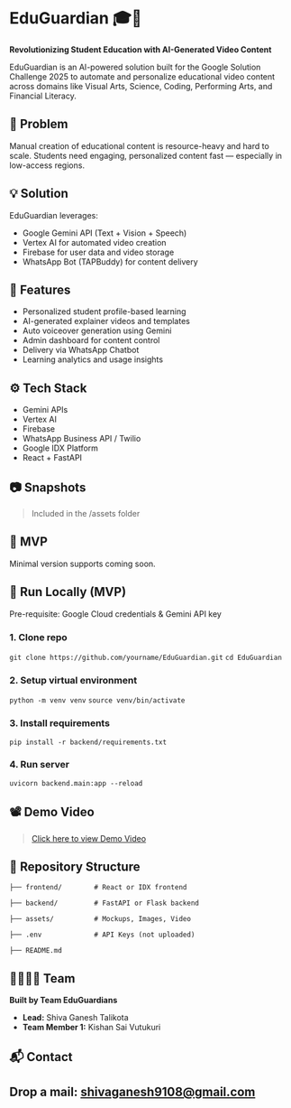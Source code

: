 # EduGuardian 🎓🚀

**Revolutionizing Student Education with AI-Generated Video Content**

EduGuardian is an AI-powered solution built for the Google Solution Challenge 2025 to automate and personalize educational video content across domains like Visual Arts, Science, Coding, Performing Arts, and Financial Literacy.

## 🧠 Problem
Manual creation of educational content is resource-heavy and hard to scale. Students need engaging, personalized content fast — especially in low-access regions.

## 💡 Solution
EduGuardian leverages:
- Google Gemini API (Text + Vision + Speech)
- Vertex AI for automated video creation
- Firebase for user data and video storage
- WhatsApp Bot (TAPBuddy) for content delivery

## 🧰 Features
- Personalized student profile-based learning
- AI-generated explainer videos and templates
- Auto voiceover generation using Gemini
- Admin dashboard for content control
- Delivery via WhatsApp Chatbot
- Learning analytics and usage insights

## ⚙ Tech Stack
- Gemini APIs
- Vertex AI
- Firebase
- WhatsApp Business API / Twilio
- Google IDX Platform
- React + FastAPI

## 📷 Snapshots
> Included in the /assets folder

## 🚀 MVP
Minimal version supports coming soon.

## 🧪 Run Locally (MVP)
Pre-requisite: Google Cloud credentials & Gemini API key

### 1. Clone repo
```git clone https://github.com/yourname/EduGuardian.git```
```cd EduGuardian```

### 2. Setup virtual environment
```python -m venv venv```
```source venv/bin/activate```

### 3. Install requirements
```pip install -r backend/requirements.txt```

### 4. Run server
```uvicorn backend.main:app --reload```


## 📽 Demo Video
> [Click here to view Demo Video](https://bit.ly/42wlzyC)

## 📁 Repository Structure
```
├── frontend/        # React or IDX frontend

├── backend/         # FastAPI or Flask backend

├── assets/          # Mockups, Images, Video

├── .env             # API Keys (not uploaded)

├── README.md
```

## 👨‍👩‍👧‍👦 Team
**Built by Team EduGuardians**
- **Lead:** Shiva Ganesh Talikota
- **Team Member 1:** Kishan Sai Vutukuri

## 📬 Contact
Drop a mail: shivaganesh9108@gmail.com  
---
